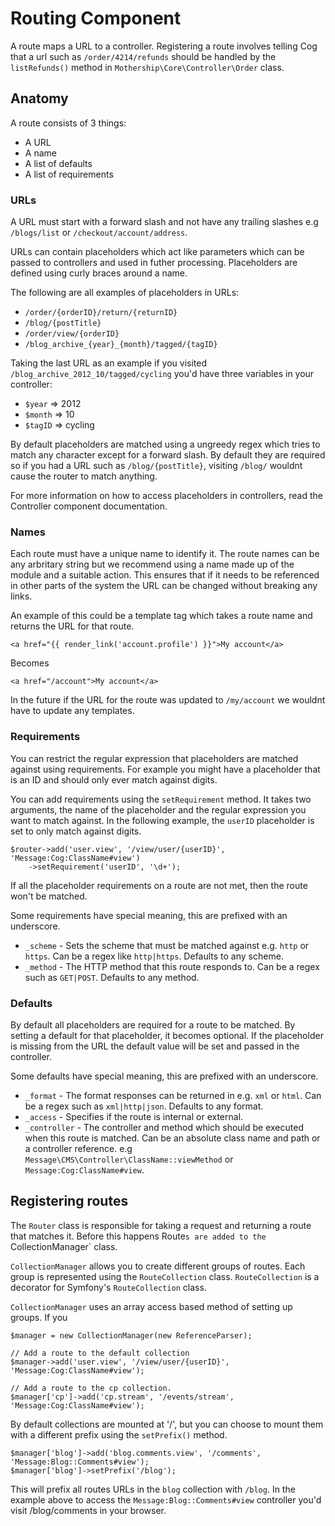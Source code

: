 # Routing Component

A route maps a URL to a controller. Registering a route involves telling Cog that a url such as `/order/4214/refunds` should be handled by the `listRefunds()` method in  `Mothership\Core\Controller\Order` class.

## Anatomy

A route consists of 3 things:

- A URL
- A name
- A list of defaults
- A list of requirements

### URLs

A URL must start with a forward slash and not have any trailing slashes e.g `/blogs/list` or `/checkout/account/address`.

URLs can contain placeholders which act like parameters which can be passed to controllers and used in futher processing. Placeholders are defined using curly braces around a name.

The following are all examples of placeholders in URLs:

- `/order/{orderID}/return/{returnID}`
- `/blog/{postTitle}`
- `/order/view/{orderID}`
- `/blog_archive_{year}_{month}/tagged/{tagID}`

Taking the last URL as an example if you visited `/blog_archive_2012_10/tagged/cycling` you'd have three variables in your controller:

- `$year` => 2012
- `$month` => 10
- `$tagID` => cycling

By default placeholders are matched using a ungreedy regex which tries to match any character except for a forward slash. By default they are required so if you had a URL such as `/blog/{postTitle}`, visiting `/blog/` wouldnt cause the router to match anything. 

For more information on how to access placeholders in controllers, read the Controller component documentation.

### Names

Each route must have a unique name to identify it. The route names can be any arbritary string but we recommend using a name made up of the module and a suitable action. This ensures that if it needs to be referenced in other parts of the system the URL can be changed without breaking any links. 

An example of this could be a template tag which takes a route name and returns the URL for that route.

    <a href="{{ render_link('account.profile') }}">My account</a>
    
Becomes
    
    <a href="/account">My account</a>
    
In the future if the URL for the route was updated to `/my/account` we wouldnt have to update any templates.

### Requirements 

You can restrict the regular expression that placeholders are matched against using requirements. For example you might have a placeholder that is an ID and should only ever match against digits.

You can add requirements using the `setRequirement` method. It takes two arguments, the name of the placeholder and the regular expression you want to match against. In the following example, the `userID` placeholder is set to only match against digits.

	$router->add('user.view', '/view/user/{userID}', 'Message:Cog:ClassName#view')
		->setRequirement('userID', '\d+');
		
If all the placeholder requirements on a route are not met, then the route won't be matched. 

Some requirements have special meaning, this are prefixed with an underscore.

- `_scheme` - Sets the scheme that must be matched against e.g. `http` or `https`. Can be a regex like `http|https`. Defaults to any scheme.
- `_method` - The HTTP method that this route responds to. Can be a regex such as `GET|POST`. Defaults to any method.

### Defaults

By default all placeholders are required for a route to be matched. By setting a default for that placeholder, it becomes optional. If the placeholder is missing from the URL the default value will be set and passed in the controller.

Some defaults have special meaning, this are prefixed with an underscore.

- `_format` - The format responses can be returned in e.g. `xml` or `html`. Can be a regex such as `xml|http|json`. Defaults to any format.
- `_access` - Specifies if the route is internal or external.
- `_controller` - The controller and method which should be executed when this route is matched. Can be an absolute class name and path or a controller reference. e.g `Message\CMS\Controller\ClassName::viewMethod` or `Message:Cog:ClassName#view`.


## Registering routes

The `Router` class is responsible for taking a request and returning a route that matches it. Before this happens Route`s are added to the `CollectionManager` class.

`CollectionManager` allows you to create different groups of routes. Each group is represented using the `RouteCollection` class. `RouteCollection` is a decorator for Symfony's `RouteCollection` class.

`CollectionManager` uses an array access based method of setting up groups. If you 

	$manager = new CollectionManager(new ReferenceParser);

	// Add a route to the default collection
	$manager->add('user.view', '/view/user/{userID}', 'Message:Cog:ClassName#view');

	// Add a route to the cp collection.
	$manager['cp']->add('cp.stream', '/events/stream', 'Message:Cog:ClassName#view');

By default collections are mounted at '/', but you can choose to mount them with a different prefix using the `setPrefix()` method.

	$manager['blog']->add('blog.comments.view', '/comments', 'Message:Blog::Comments#view');
	$manager['blog']->setPrefix('/blog');

This will prefix all routes URLs in the `blog` collection with `/blog`. In the example above to access the `Message:Blog::Comments#view` controller you'd visit /blog/comments in your browser.

